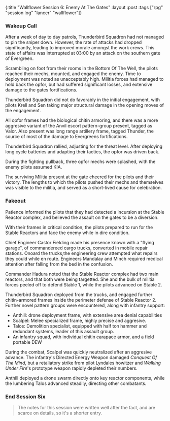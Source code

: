 {:title "Wallflower Session 6: Enemy At The Gates"
:layout :post
:tags ["rpg" "session log" "lancer" "wallflower"]}

### Wakeup Call

After a week of day to day patrols, Thunderbird Squadron had not managed to pin the sniper down.
However, the rate of attacks had dropped significantly, leading to improved morale amongst the work crews. This state of affairs was interrupted at 03:00 by an attack on the southern gate of Evergreen.

Scrambling on foot from their rooms in the Bottom Of The Well, the pilots reached their mechs, mounted, and engaged the enemy. Time to deployment was noted as unacceptably high.
Militia forces had managed to hold back the opfor, but had suffered significant losses, and extensive damage to the gates fortifications.

Thunderbird Squadron did not do favorably in the initial engagement, with pilots Krell and Sen taking major structural damage in the opening moves of the engagement.

All opfor frames had the biological chitin armoring, and there was a more aggresive variant of the Anvil escort pattern-group present, tagged as Valor. Also present was long range artillery frame, tagged Thunder, the source of most of the damage to Evergreens fortifications.

Thunderbird Squadron rallied, adjusting for the threat level. After deploying long cycle batteries and adapting their tactics, the opfor was driven back.

During the fighting pullback, three opfor mechs were splashed, with the enemy pilots assumed KIA.

The surviving Militia present at the gate cheered for the pilots and their victory.
The lengths to which the pilots pushed their mechs and themselves was visible to the militia, and served as a short-lived cause for celebration.

### Fakeout

Patience informed the pilots that they had detected a incursion at the Stable Reactor complex, and believed the assault on the gates to be a diversion.

With their frames in critical condition, the pilots prepared to run for the Stable Reactors and face the enemy while in dire condition.

Chief Engineer Castor Fielding made his presence known with a "flying garage", of commandereed cargo trucks, converted in mobile repair stations.
Onoard the trucks,the engineering crew attempted what repairs they could while en route. Engineers Mandalay and Minch required medical attention after falling from the bed in the confusion.

Commander Hadura noted that the Stable Reactor complex had two main reactors, and that both were being targetted. She and the bulk of militia forces peeled off to defend Stable 1, while the pilots advanced on Stable 2.

Thunderbird Squadron deployed from the trucks, and engaged further chitin-armored frames inside the perimeter defense of Stable Reactor 2.
Further novel pattern groups were encountered, along with infantry support:

* Anthill: drone deployment frame, with extensive area denial capabilities
* Scalpel: Melee specialized frame, highly precise and aggresive.
* Talos: Demolition specialist, equipped with half ton hammer and redundant systems, leader of this assault group.
* An infantry squad, with individual chitin carapace armor, and a field portable DEW

During the combat, Scalpel was quickly neutralized after an aggresive advance. The infantry's Directed Energy Weapon damaged *Conquest Of The Mind*,
but a retaliatory strike from pilot Lyndales howitzer and *Walking Under Fire*'s prototype weapon rapidly depleted their numbers. 

Anthill deployed a drone swarm directly onto key reactor components, while the lumbering Talos advanced steadily, directing other combatants.

### End Session Six

> The notes for this session were written well after the fact, and are scarce on details, so it's a shorter entry.